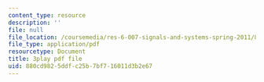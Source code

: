 ```yaml
---
content_type: resource
description: ''
file: null
file_location: /coursemedia/res-6-007-signals-and-systems-spring-2011/880cd9825ddfc25b7bf716011d3b2e67_jGk3w1b7UXQ.pdf
file_type: application/pdf
resourcetype: Document
title: 3play pdf file
uid: 880cd982-5ddf-c25b-7bf7-16011d3b2e67
---
```

